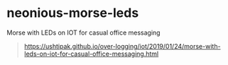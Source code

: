 # neonious-morse-leds

Morse with LEDs on IOT for casual office messaging
> https://ushtipak.github.io/over-logging/iot/2019/01/24/morse-with-leds-on-iot-for-casual-office-messaging.html

